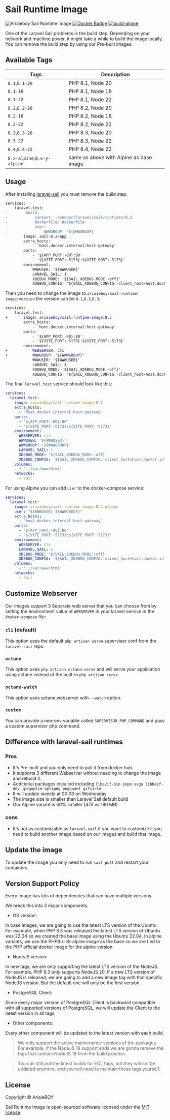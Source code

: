 # Sail Runtime Image

![Ariaieboy Sail Runtime Image](https://preview.dragon-code.pro/Ariaieboy/Sail%20Runtime%20Image.svg?brand=docker&github%5Brepository%5D=ariaieboy%2Fsail-runtime-image)
[![Docker Badge](https://img.shields.io/docker/pulls/ariaieboy/sail-runtime-image)](https://hub.docker.com/r/ariaieboy/sail-runtime-image/)
[![build-alpine](https://github.com/ariaieboy/sail-runtime-image/actions/workflows/build-alpine.yml/badge.svg)](https://github.com/ariaieboy/sail-runtime-image/actions/workflows/build-alpine.yml)

One of the Laravel Sail problems is the build step. Depending on your network and machine power, it might take a while
to build the image locally.
You can remove the build step by using our Pre-built images.

## Available Tags

| Tags                        | Description                             |
|-----------------------------|-----------------------------------------|
| `8.1`,`8.1-20`              | PHP 8.1, Node 20                        |
| `8.1-18`                    | PHP 8.1, Node 18                        |
| `8.1-22`                    | PHP 8.1, Node 22                        |
| `8.2`,`8.2-20`              | PHP 8.2, Node 20                        |
| `8.2-18`                    | PHP 8.2, Node 18                        |
| `8.2-22`                    | PHP 8.2, Node 22                        |
| `8.3`,`8.3-20`              | PHP 8.3, Node 20                        |
| `8.3-22`                    | PHP 8.3, Node 22                        |
| `8.4`,`8.4-22`               | PHP 8.4, Node 22                        |
| `8.x-alpine`,`8.x-y-alpine` | same as above with Alpine as base image |

## Usage

After installing [laravel-sail](https://laravel.com/docs/sail) you must remove the build step:

```diff
services:
    laravel.test:
-        build:
-            context: ./vendor/laravel/sail/runtimes/8.2
-            dockerfile: Dockerfile
-            args:
-                WWWGROUP: '${WWWGROUP}'
        image: sail-8.2/app
        extra_hosts:
            - 'host.docker.internal:host-gateway'
        ports:
            - '${APP_PORT:-80}:80'
            - '${VITE_PORT:-5173}:${VITE_PORT:-5173}'
        environment:
            WWWUSER: '${WWWUSER}'
            LARAVEL_SAIL: 1
            XDEBUG_MODE: '${SAIL_XDEBUG_MODE:-off}'
            XDEBUG_CONFIG: '${SAIL_XDEBUG_CONFIG:-client_host=host.docker.internal}'
```

Then you need to change the image to `ariaieboy/sail-runtime-image:version` the version can be `8.1`,`8.2`,`8.3`:

```diff
services:
    laravel.test:
+       image: ariaieboy/sail-runtime-image:8.3
        extra_hosts:
            - 'host.docker.internal:host-gateway'
        ports:
            - '${APP_PORT:-80}:80'
            - '${VITE_PORT:-5173}:${VITE_PORT:-5173}'
        environment:
+           WEBSERVER: cli
+           WWWGROUP: '${WWWGROUP}'
            WWWUSER: '${WWWUSER}'
            LARAVEL_SAIL: 1
            XDEBUG_MODE: '${SAIL_XDEBUG_MODE:-off}'
            XDEBUG_CONFIG: '${SAIL_XDEBUG_CONFIG:-client_host=host.docker.internal}'
```

The final `laravel.test` service should look like this:

```yml
services:
  laravel.test:
    image: ariaieboy/sail-runtime-image:8.2
    extra_hosts:
      - 'host.docker.internal:host-gateway'
    ports:
      - '${APP_PORT:-80}:80'
      - '${VITE_PORT:-5173}:${VITE_PORT:-5173}'
    environment:
      WEBSERVER: cli
      WWWUSER: '${WWWUSER}'
      WWWGROUP: '${WWWGROUP}'
      LARAVEL_SAIL: 1
      XDEBUG_MODE: '${SAIL_XDEBUG_MODE:-off}'
      XDEBUG_CONFIG: '${SAIL_XDEBUG_CONFIG:-client_host=host.docker.internal}'
    volumes:
      - '.:/var/www/html'
    networks:
      - sail
```

For using Alpine you can add `user` to the docker-compose service:

```yml
services:
  laravel.test:
    image: ariaieboy/sail-runtime-image:8.2-alpine
    user: "${WWWUSER}:${WWWGROUP}"
    extra_hosts:
      - 'host.docker.internal:host-gateway'
    ports:
      - '${APP_PORT:-80}:80'
      - '${VITE_PORT:-5173}:${VITE_PORT:-5173}'
    environment:
      WEBSERVER: cli
      LARAVEL_SAIL: 1
      XDEBUG_MODE: '${SAIL_XDEBUG_MODE:-off}'
      XDEBUG_CONFIG: '${SAIL_XDEBUG_CONFIG:-client_host=host.docker.internal}'
    volumes:
      - '.:/var/www/html'
    networks:
      - sail
```

## Customize Webserver

Our images support 3 Separate web server that you can choose from by setting the environment value of `WEBSERVER` in
your laravel service in the `docker-compose` file:

### `cli` (default)

This option uses the default `php artisan serve` supervisor conf from the `laravel-sail` repo.

### `octane`

This option uses `php artisan octane:serve` and will serve your application using octane instead of the
built-in `php artisan serve`

### `octane-watch`

This option uses octane webserver with `--watch` option.

### `custom`

You can provide a new env variable called `SUPERVISOR_PHP_COMMAND` and pass a custom supervisor php command.

## Difference with laravel-sail runtimes

### Pros

* It's Pre-built and you only need to pull it from docker hub.
* It supports 3 different Webserver without needing to change the image and rebuild it.
* Additional packages installed including `libavif-bin pnpm svgo libheif-dev jpegoptim optipng pngquant gifsicle`
* It will update weekly at 00:00 on Wednesday
* The image size is smaller than Laravel Sail default build
* Our Alpine variant is 60% smaller (475 vs 180 MB)

### cons

* It's not as customizable as `laravel-sail` if you want to customize it you need to build another image based on our
  images and build that image.

## Update the image

To update the image you only need to run `sail pull` and restart your containers.

## Version Support Policy 

Every Image has lots of dependencies that can have multiple versions.

We break this into 3 major components.

* OS version:

In base images, we are going to use the latest LTS version of the Ubuntu. For example, when PHP 8.3 was released the latest LTS version of Ubuntu was 22.04 so we created the base image using the Ubuntu 22.04.
In alpine variants, we use the PHP8.x-cli-alpine image as the base so we are tied to the PHP official docker image for the alpine version.

* NodeJS version:

In new tags, we are only supporting the latest LTS version of the NodeJS. For example, PHP 8.3 only supports NodeJS 20.
If a new LTS version of NodeJS is released, we are going to add a new image tag with that specific NodeJS version. But the default one will only be the first version.

* PostgreSQL Client:

Since every major version of PostgreSQL Client is backward compatible with all supported versions of PostgreSQL, we will update the Client to the latest version in all tags.

* Other components:

Every other component will be updated to the latest version with each build.

> We only support the active maintenance versions of the packages. For example, if the NodeJS 18 support ends we are gonna remove the tags that contain NodeJS 18 from the build process.

> You can still pull the latest builds for EOL tags, but they will not be updated anymore, and you will need to maintain those tags yourself.

## License

Copyright © AriaieBOY

Sail Runtime Image is open-sourced software licensed under the [MIT license](LICENSE).
